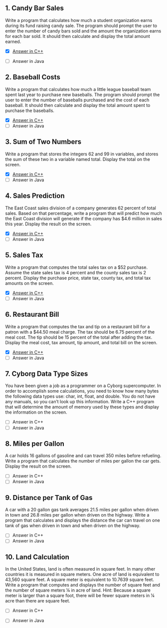 <h2 id="1"> 1. Candy Bar Sales</h2>

Write a program that calculates how much a student organization earns during its fund raising candy sale. The program should prompt the user to enter the number of candy bars sold and the amount the organization earns for each bar sold. It should then calculate and display the total amount earned.

- [x] [Answer in C++](https://github.com/MDCblue/cpp/blob/master/1-10/candyBarSales.cpp)
- [ ] Answer in Java


<h2 id="2">2. Baseball Costs</h2>

Write a program that calculates how much a little league baseball team spent last year to purchase new baseballs. The program should prompt the user to enter the number of baseballs purchased and the cost of each baseball. It should then calculate and display the total amount spent to purchase the baseballs.

- [x] [Answer in C++](https://github.com/MDCblue/cpp/blob/master/1-10/BaseballCost.cpp)
- [ ] Answer in Java

<h2 id="3">3. Sum of Two Numbers</h2>

Write a program that stores the integers 62 and 99 in variables, and stores the sum of these two in a variable named total. Display the total on the screen.
 
- [x] [Answer in C++](https://github.com/MDCblue/cpp/blob/master/1-10/SumOfTwoNumbers.cpp)
- [ ] Answer in Java

<h2 id="4">4. Sales Prediction</h2>

The East Coast sales division of a company generates 62 percent of total sales. Based on that percentage, write a program that will predict how much the East Coast division will generate if the company has $4.6 million in sales this year. Display the result on the screen.
 
- [x] [Answer in C++](https://github.com/MDCblue/cpp/blob/master/1-10/SalesPredition.cpp)
- [ ] Answer in Java

<h2 id="5">5. Sales Tax </h2>

Write a program that computes the total sales tax on a $52 purchase. Assume the state sales tax is 4 percent and the county sales tax is 2 percent. Display the purchase price, state tax, county tax, and total tax amounts on the screen.
 
- [x] [Answer in C++](https://github.com/MDCblue/cpp/blob/master/1-10/SalesTax.cpp)
- [ ] Answer in Java

<h2 id="6">6. Restaurant Bill </h2>

Write a program that computes the tax and tip on a restaurant bill for a patron with a $44.50 meal charge. The tax should be 6.75 percent of the meal cost. The tip should be 15 percent of the total after adding the tax. Display the meal cost, tax amount, tip amount, and total bill on the screen.

 
- [x] [Answer in C++](https://github.com/MDCblue/cpp/blob/master/1-10/RestaurantBill.cpp)
- [ ] Answer in Java
 
 <h2 id="7">7. Cyborg Data Type Sizes </h2>

You have been given a job as a programmer on a Cyborg supercomputer. In order to accomplish some calculations, you need to know how many bytes the following data types use: char, int, float, and double. You do not have any manuals, so you can’t look up this information. Write a C++ program that will determine the amount of memory used by these types and display the information on the screen.
 
- [ ] Answer in C++
- [ ] Answer in Java

<h2 id="8">8. Miles per Gallon </h2>

A car holds 16 gallons of gasoline and can travel 350 miles before refueling. Write a program that calculates the number of miles per gallon the car gets. Display the result on the screen.
 
- [ ] Answer in C++
- [ ] Answer in Java

<h2 id="9">9. Distance per Tank of Gas </h2>

A car with a 20 gallon gas tank averages 21.5 miles per gallon when driven in town and 26.8 miles per gallon when driven on the highway. Write a program that calculates and displays the distance the car can travel on one tank of gas when driven in town and when driven on the highway.
 
- [ ] Answer in C++
- [ ] Answer in Java

<h2 id="10">10. Land Calculation  </h2>

In the United States, land is often measured in square feet. In many other countries it is measured in square meters. One acre of land is equivalent to 43,560 square feet. A square meter is equivalent to 10.7639 square feet. Write a program that computes and displays the number of square feet and the number of square meters ¼ in acre of land. Hint: Because a square meter is larger than a square foot, there will be fewer square meters in ¼ acre than there are square feet.
 
- [ ] Answer in C++
- [ ] Answer in Java

